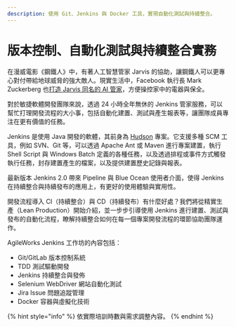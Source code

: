 ```yaml
---
description: 使用 Git、Jenkins 與 Docker 工具，實現自動化測試與持續整合。
---
```


# 版本控制、自動化測試與持續整合實務

在漫威電影《鋼鐵人》中，有著人工智慧管家 Jarvis 的協助，讓鋼鐵人可以更專心對付帶給地球威脅的強大敵人。現實生活中，Facebook 執行長 Mark Zuckerberg 也[打造 Jarvis 同名的 AI 管家](https://www.facebook.com/notes/mark-zuckerberg/building-jarvis/10103347273888091/)，方便操控家中的電器與保全。

對於敏捷軟體開發團隊來說，透過 24 小時全年無休的 Jenkins 管家服務，可以幫忙打理開發流程的大小事，包括自動化建置、測試與產生報表等，讓團隊成員專注在更有價值的任務。

Jenkins 是使用 Java 開發的軟體，其前身為 [Hudson](https://en.wikipedia.org/wiki/Hudson_%28software%29) 專案。它支援多種 SCM 工具，例如 SVN、Git 等，可以透過 Apache Ant 或 Maven 進行專案建置，執行 Shell Script 與 Windows Batch 定義的各種任務，以及透過排程或事件方式觸發執行任務，封存建置產生的檔案，以及提供建置歷史記錄與報表。

最新版本 Jenkins 2.0 帶來 Pipeline 與 Blue Ocean  使用者介面，使得 Jenkins 在持續整合與持續發布的應用上，有更好的使用體驗與實用性。

開發流程導入 CI（持續整合）與 CD（持續發布）有什麼好處？我們將從精實生產（Lean Production）開始介紹，並一步步引導使用 Jenkins 進行建置、測試與發布的自動化流程，瞭解持續整合如何在每一個專案開發流程的環節協助團隊運作。

AgileWorks Jenkins 工作坊的內容包括：

* Git/GitLab 版本控制系統
* TDD 測試驅動開發
* Jenkins 持續整合與發佈
* Selenium WebDriver 網站自動化測試
* Jira Issue 問題追蹤管理
* Docker 容器與虛擬化技術

{% hint style="info" %}
依實際培訓時數與需求調整內容。
{% endhint %}

